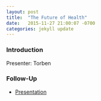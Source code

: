 ```yaml
---
layout: post
title:  "The Future of Health"
date:   2015-11-27 21:00:07 -0700
categories: jekyll update
---
```


### Introduction


Presenter: Torben

### Follow-Up

* [Presentation](/assets/present/future-of-health.pdf) 
